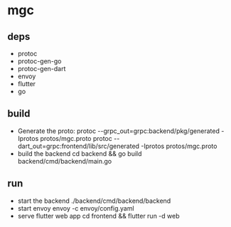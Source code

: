 # mgc


## deps
* protoc
* protoc-gen-go
* protoc-gen-dart
* envoy
* flutter
* go

## build

* Generate the proto:
  protoc --grpc_out=grpc:backend/pkg/generated -Iprotos protos/mgc.proto
  protoc --dart_out=grpc:frontend/lib/src/generated -Iprotos protos/mgc.proto
* build the backend
  cd backend && go build backend/cmd/backend/main.go

## run
* start the backend
  ./backend/cmd/backend/backend
* start envoy
  envoy -c envoy/config.yaml
* serve flutter web app
  cd frontend && flutter run -d  web

